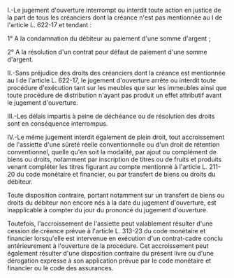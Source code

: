 I.-Le jugement d'ouverture interrompt ou interdit toute action en justice de la part de tous les créanciers dont la créance n'est pas mentionnée au I de l'article L. 622-17 et tendant :

1° A la condamnation du débiteur au paiement d'une somme d'argent ;

2° A la résolution d'un contrat pour défaut de paiement d'une somme d'argent.

II.-Sans préjudice des droits des créanciers dont la créance est mentionnée au I de l'article L. 622-17, le jugement d'ouverture arrête ou interdit toute procédure d'exécution tant sur les meubles que sur les immeubles ainsi que toute procédure de distribution n'ayant pas produit un effet attributif avant le jugement d'ouverture.

III.-Les délais impartis à peine de déchéance ou de résolution des droits sont en conséquence interrompus.

IV.-Le même jugement interdit également de plein droit, tout accroissement de l'assiette d'une sûreté réelle conventionnelle ou d'un droit de rétention conventionnel, quelle qu'en soit la modalité, par ajout ou complément de biens ou droits, notamment par inscription de titres ou de fruits et produits venant compléter les titres figurant au compte mentionné à l'article L. 211-20 du code monétaire et financier, ou par transfert de biens ou droits du débiteur.

Toute disposition contraire, portant notamment sur un transfert de biens ou droits du débiteur non encore nés à la date du jugement d'ouverture, est inapplicable à compter du jour du prononcé du jugement d'ouverture.

Toutefois, l'accroissement de l'assiette peut valablement résulter d'une cession de créance prévue à l'article L. 313-23 du code monétaire et financier lorsqu'elle est intervenue en exécution d'un contrat-cadre conclu antérieurement à l'ouverture de la procédure. Cet accroissement peut également résulter d'une disposition contraire du présent livre ou d'une dérogation expresse à son application prévue par le code monétaire et financier ou le code des assurances.
